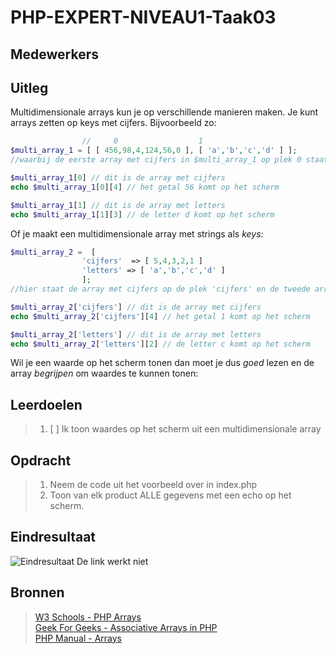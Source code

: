 # PHP-EXPERT-NIVEAU1-Taak03

## Medewerkers

## Uitleg

Multidimensionale arrays kun je op verschillende manieren maken. Je kunt arrays zetten op keys met cijfers. Bijvoorbeeld zo:

```php
                //     0                  1
$multi_array_1 = [ [ 456,98,4,124,56,0 ], [ 'a','b','c','d' ] ];
//waarbij de eerste array met cijfers in $multi_array_1 op plek 0 staat en de tweede array met letters op plek 1 (let op de komma's)

$multi_array_1[0] // dit is de array met cijfers
echo $multi_array_1[0][4] // het getal 56 komt op het scherm

$multi_array_1[1] // dit is de array met letters
echo $multi_array_1[1][3] // de letter d komt op het scherm

```

Of je maakt een multidimensionale array met strings als _keys_:

```php
$multi_array_2 =  [
                'cijfers'  => [ 5,4,3,2,1 ]
                'letters' => [ 'a','b','c','d' ]
                ];
//hier staat de array met cijfers op de plek 'cijfers' en de tweede array met letters staat op de plek 'letters'

$multi_array_2['cijfers'] // dit is de array met cijfers
echo $multi_array_2['cijfers'][4] // het getal 1 komt op het scherm

$multi_array_2['letters'] // dit is de array met letters
echo $multi_array_2['letters'][2] // de letter c komt op het scherm
```

Wil je een waarde op het scherm tonen dan moet je dus _goed_ lezen en de array _begrijpen_ om waardes te kunnen tonen:

## Leerdoelen

> 1. [ ] Ik toon waardes op het scherm uit een multidimensionale array

## Opdracht

> 1. Neem de code uit het voorbeeld over in index.php
> 2. Toon van elk product ALLE gegevens met een echo op het scherm.

## Eindresultaat

![Eindresultaat](https://github.com/ROC-van-Amsterdam-College-Amstelland/PHP-EXPERT/blob/master/niveau1/taak03/images/resultaat.png) De link werkt niet

## Bronnen

> [W3 Schools - PHP Arrays](https://www.w3schools.com/php/php_arrays_associative.asp)  
> [Geek For Geeks - Associative Arrays in PHP](https://www.geeksforgeeks.org/associative-arrays-in-php/)  
> [PHP Manual - Arrays](https://www.php.net/manual/en/language.types.array.php)
